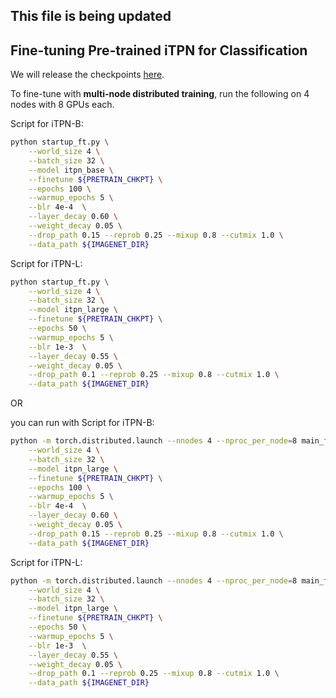 ## This file is being updated

## Fine-tuning Pre-trained iTPN for Classification

We will release the checkpoints [here](https://to_be_update).

To fine-tune with **multi-node distributed training**, run the following on 4 nodes with 8 GPUs each.

Script for iTPN-B:
```bash
python startup_ft.py \
    --world_size 4 \
    --batch_size 32 \
    --model itpn_base \
    --finetune ${PRETRAIN_CHKPT} \
    --epochs 100 \
    --warmup_epochs 5 \
    --blr 4e-4  \
    --layer_decay 0.60 \
    --weight_decay 0.05 \
    --drop_path 0.15 --reprob 0.25 --mixup 0.8 --cutmix 1.0 \
    --data_path ${IMAGENET_DIR}
```

Script for iTPN-L:
```bash
python startup_ft.py \
    --world_size 4 \
    --batch_size 32 \
    --model itpn_large \
    --finetune ${PRETRAIN_CHKPT} \
    --epochs 50 \
    --warmup_epochs 5 \
    --blr 1e-3  \
    --layer_decay 0.55 \
    --weight_decay 0.05 \
    --drop_path 0.1 --reprob 0.25 --mixup 0.8 --cutmix 1.0 \
    --data_path ${IMAGENET_DIR}
```

OR

you can run with 
Script for iTPN-B: 
```bash
python -m torch.distributed.launch --nnodes 4 --nproc_per_node=8 main_finetune.py \
    --world_size 4 \
    --batch_size 32 \
    --model itpn_large \
    --finetune ${PRETRAIN_CHKPT} \
    --epochs 100 \
    --warmup_epochs 5 \
    --blr 4e-4  \
    --layer_decay 0.60 \
    --weight_decay 0.05 \
    --drop_path 0.15 --reprob 0.25 --mixup 0.8 --cutmix 1.0 \
    --data_path ${IMAGENET_DIR}
```

Script for iTPN-L: 
```bash
python -m torch.distributed.launch --nnodes 4 --nproc_per_node=8 main_finetune.py \
    --world_size 4 \
    --batch_size 32 \
    --model itpn_large \
    --finetune ${PRETRAIN_CHKPT} \
    --epochs 50 \
    --warmup_epochs 5 \
    --blr 1e-3  \
    --layer_decay 0.55 \
    --weight_decay 0.05 \
    --drop_path 0.1 --reprob 0.25 --mixup 0.8 --cutmix 1.0 \
    --data_path ${IMAGENET_DIR}
```
